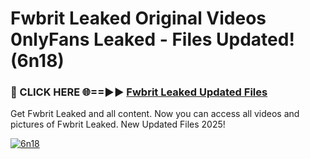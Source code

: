 # Fwbrit Leaked Original Videos 0nlyFans Leaked - Files Updated! (6n18)

<h3>🔴 CLICK HERE 🌐==►► <a href="https://tinyurl.com/ehrbuxhb" rel="nofollow">Fwbrit Leaked Updated Files</a></h3>

Get Fwbrit Leaked and all content. Now you can access all videos and pictures of Fwbrit Leaked. New Updated Files 2025!

[![6n18](https://i.imgur.com/lVYEuWS.gif)](https://tinyurl.com/ehrbuxhb)
